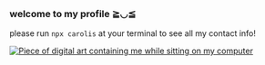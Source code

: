                                              
### welcome to my profile ≧◡≦ 

please run `npx carolis` at your terminal to see all my contact info!

<a href="https://twitter.com/caroliscaroles/status/1527322268543504387?s=20&t=19QjekRJm5rFvDukWM-JKw"><img alt="Piece of digital art containing me while sitting on my computer" src="https://user-images.githubusercontent.com/29932210/169415496-84a1da2d-693e-4e1d-9971-8be5faa2c330.png"></a>

